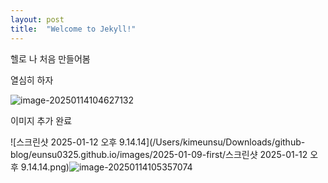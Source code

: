 ```yaml
---
layout: post
title:  "Welcome to Jekyll!"
---
```


헬로 나 처음 만들어봄

열심히 하자

![image-20250114104627132](/Users/kimeunsu/Downloads/github-blog/eunsu0325.github.io/images/2025-01-09-first/image-20250114104627132.png)

이미지 추가 완료

![스크린샷 2025-01-12 오후 9.14.14](/Users/kimeunsu/Downloads/github-blog/eunsu0325.github.io/images/2025-01-09-first/스크린샷 2025-01-12 오후 9.14.14.png)![image-20250114105357074](/Users/kimeunsu/Downloads/github-blog/eunsu0325.github.io/images/2025-01-09-first/image-20250114105357074.png)
